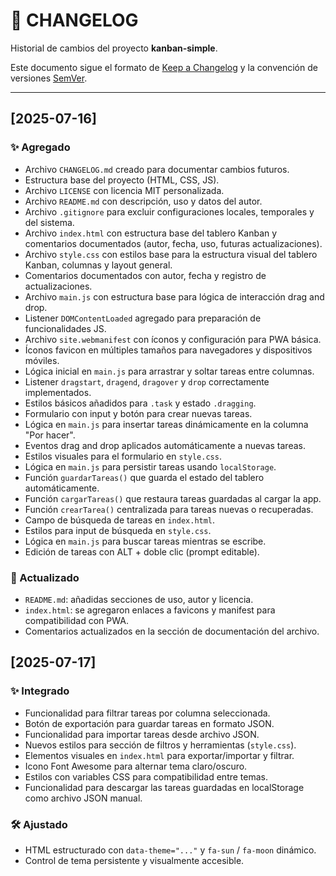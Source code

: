 # 📑 CHANGELOG

Historial de cambios del proyecto **kanban-simple**.

Este documento sigue el formato de [Keep a Changelog](https://keepachangelog.com/es/1.0.0/) y la convención de versiones [SemVer](https://semver.org/lang/es/).

---

## [2025-07-16]

### ✨ Agregado

- Archivo `CHANGELOG.md` creado para documentar cambios futuros.
- Estructura base del proyecto (HTML, CSS, JS).
- Archivo `LICENSE` con licencia MIT personalizada.
- Archivo `README.md` con descripción, uso y datos del autor.
- Archivo `.gitignore` para excluir configuraciones locales, temporales y del sistema.
- Archivo `index.html` con estructura base del tablero Kanban y comentarios documentados (autor, fecha, uso, futuras actualizaciones).
- Archivo `style.css` con estilos base para la estructura visual del tablero Kanban, columnas y layout general.
- Comentarios documentados con autor, fecha y registro de actualizaciones.
- Archivo `main.js` con estructura base para lógica de interacción drag and drop.
- Listener `DOMContentLoaded` agregado para preparación de funcionalidades JS.
- Archivo `site.webmanifest` con íconos y configuración para PWA básica.
- Íconos favicon en múltiples tamaños para navegadores y dispositivos móviles.
- Lógica inicial en `main.js` para arrastrar y soltar tareas entre columnas.
- Listener `dragstart`, `dragend`, `dragover` y `drop` correctamente implementados.
- Estilos básicos añadidos para `.task` y estado `.dragging`.
- Formulario con input y botón para crear nuevas tareas.
- Lógica en `main.js` para insertar tareas dinámicamente en la columna "Por hacer".
- Eventos drag and drop aplicados automáticamente a nuevas tareas.
- Estilos visuales para el formulario en `style.css`.
- Lógica en `main.js` para persistir tareas usando `localStorage`.
- Función `guardarTareas()` que guarda el estado del tablero automáticamente.
- Función `cargarTareas()` que restaura tareas guardadas al cargar la app.
- Función `crearTarea()` centralizada para tareas nuevas o recuperadas.
- Campo de búsqueda de tareas en `index.html`.
- Estilos para input de búsqueda en `style.css`.
- Lógica en `main.js` para buscar tareas mientras se escribe.
- Edición de tareas con ALT + doble clic (prompt editable).

### 📝 Actualizado

- `README.md`: añadidas secciones de uso, autor y licencia.
- `index.html`: se agregaron enlaces a favicons y manifest para compatibilidad con PWA.
- Comentarios actualizados en la sección de documentación del archivo.

## [2025-07-17]

### ✨ Integrado

- Funcionalidad para filtrar tareas por columna seleccionada.
- Botón de exportación para guardar tareas en formato JSON.
- Funcionalidad para importar tareas desde archivo JSON.
- Nuevos estilos para sección de filtros y herramientas (`style.css`).
- Elementos visuales en `index.html` para exportar/importar y filtrar.
- Icono Font Awesome para alternar tema claro/oscuro.
- Estilos con variables CSS para compatibilidad entre temas.
- Funcionalidad para descargar las tareas guardadas en localStorage como archivo JSON manual.

### 🛠️ Ajustado

- HTML estructurado con `data-theme="..."` y `fa-sun` / `fa-moon` dinámico.
- Control de tema persistente y visualmente accesible.

